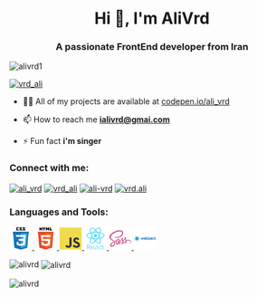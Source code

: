 <h1 align="center">Hi 👋, I'm AliVrd</h1>
<h3 align="center">A passionate FrontEnd developer from Iran</h3>

<p align="left"> <img src="https://komarev.com/ghpvc/?username=alivrd1&label=Profile%20views&color=0e75b6&style=flat" alt="alivrd1" /> </p>


<p align="left"> <a href="https://twitter.com/vrd_ali" target="blank"><img src="https://img.shields.io/twitter/follow/vrd_ali?logo=twitter&style=for-the-badge" alt="vrd_ali" /></a> </p>

- 👨‍💻 All of my projects are available at [codepen.io/ali_vrd](codepen.io/ali_vrd)

- 📫 How to reach me **ialivrd@gmai.com**

- ⚡ Fun fact **i'm singer**

<h3 align="left">Connect with me:</h3>
<p align="left">
<a href="https://codepen.io/ali_vrd" target="blank"><img align="center" src="https://raw.githubusercontent.com/rahuldkjain/github-profile-readme-generator/master/src/images/icons/Social/codepen.svg" alt="ali_vrd" height="30" width="40" /></a>
<a href="https://twitter.com/vrd_ali" target="blank"><img align="center" src="https://raw.githubusercontent.com/rahuldkjain/github-profile-readme-generator/master/src/images/icons/Social/twitter.svg" alt="vrd_ali" height="30" width="40" /></a>
<a href="https://linkedin.com/in/ali-vrd" target="blank"><img align="center" src="https://raw.githubusercontent.com/rahuldkjain/github-profile-readme-generator/master/src/images/icons/Social/linked-in-alt.svg" alt="ali-vrd" height="30" width="40" /></a>
<a href="https://instagram.com/vrd.ali" target="blank"><img align="center" src="https://raw.githubusercontent.com/rahuldkjain/github-profile-readme-generator/master/src/images/icons/Social/instagram.svg" alt="vrd.ali" height="30" width="40" /></a>
</p>

<h3 align="left">Languages and Tools:</h3>
<p align="left"> <a href="https://www.w3schools.com/css/" target="_blank" rel="noreferrer"> <img src="https://raw.githubusercontent.com/devicons/devicon/master/icons/css3/css3-original-wordmark.svg" alt="css3" width="40" height="40"/> </a> <a href="https://www.w3.org/html/" target="_blank" rel="noreferrer"> <img src="https://raw.githubusercontent.com/devicons/devicon/master/icons/html5/html5-original-wordmark.svg" alt="html5" width="40" height="40"/> </a> <a href="https://developer.mozilla.org/en-US/docs/Web/JavaScript" target="_blank" rel="noreferrer"> <img src="https://raw.githubusercontent.com/devicons/devicon/master/icons/javascript/javascript-original.svg" alt="javascript" width="40" height="40"/> </a> <a href="https://reactjs.org/" target="_blank" rel="noreferrer"> <img src="https://raw.githubusercontent.com/devicons/devicon/master/icons/react/react-original-wordmark.svg" alt="react" width="40" height="40"/> </a> <a href="https://sass-lang.com" target="_blank" rel="noreferrer"> <img src="https://raw.githubusercontent.com/devicons/devicon/master/icons/sass/sass-original.svg" alt="sass" width="40" height="40"/> </a> <a href="https://webpack.js.org" target="_blank" rel="noreferrer"> <img src="https://raw.githubusercontent.com/devicons/devicon/d00d0969292a6569d45b06d3f350f463a0107b0d/icons/webpack/webpack-original-wordmark.svg" alt="webpack" width="40" height="40"/> </a> </p>

<p><img align="left" src="https://github-readme-stats.vercel.app/api/top-langs?username=ali-vrd&show_icons=true&locale=en&layout=compact" alt="alivrd" /></p>

<p>&nbsp;<img align="center" src="https://github-readme-stats.vercel.app/api?username=ali-vrd&show_icons=true&locale=en" alt="alivrd" /></p>

<p><img align="center" src="https://github-readme-streak-stats.herokuapp.com/?user=ali-vrd&" alt="alivrd" /></p>
